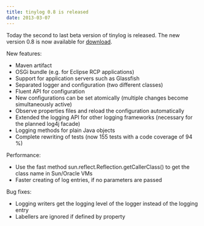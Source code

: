 ```yaml
---
title: tinylog 0.8 is released
date: 2013-03-07
---
```


Today the second to last beta version of tinylog is released. The new version 0.8 is now available for [download](download).

New features:

* Maven artifact
* OSGi bundle (e.g. for Eclipse RCP applications)
* Support for application servers such as Glassfish
* Separated logger and configuration (two different classes)
* Fluent API for configuration
* New configurations can be set atomically (multiple changes become simultaneously active)
* Observe properties files and reload the configuration automatically
* Extended the logging API for other logging frameworks (necessary for the planned log4j facade)
* Logging methods for plain Java objects
* Complete rewriting of tests (now 155 tests with a code coverage of 94 %)

Performance:

* Use the fast method sun.reflect.Reflection.getCallerClass() to get the class name in Sun/Oracle VMs
* Faster creating of log entries, if no parameters are passed

Bug fixes:

* Logging writers get the logging level of the logger instead of the logging entry
* Labellers are ignored if defined by property
